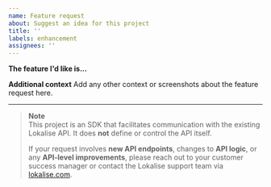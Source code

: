 ```yaml
---
name: Feature request
about: Suggest an idea for this project
title: ''
labels: enhancement
assignees: ''
---
```


**The feature I'd like is...**

**Additional context**
Add any other context or screenshots about the feature request here.

---

> **Note**  
> This project is an SDK that facilitates communication with the existing Lokalise API. It does **not** define or control the API itself.  
> 
> If your request involves **new API endpoints**, changes to **API logic**, or any **API-level improvements**, please reach out to your customer success manager or contact the Lokalise support team via [lokalise.com](https://lokalise.com).  